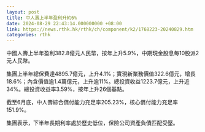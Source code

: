 ```yaml
---
layout: post
title: 中人壽上半年盈利升約6%
date: 2024-08-29 22:43:14.000000000 +08:00
link: https://news.rthk.hk/rthk/ch/component/k2/1768223-20240829.htm
categories: rthk
---
```


中國人壽上半年盈利382.8億元人民幣，按年上升5.9%，中期現金股息每10股派2元人民幣。

集團上半年總保費達4895.7億元，上升4.1%；實現新業務價值322.6億元，增長18.6%；內含價值逾1.4萬億元，上升逾11%。總投資收益1223.7億元，上升近34%。總投資收益率3.59%，按年上升26個基點。

截至6月底，中人壽綜合償付能力充足率205.23%，核心償付能力充足率151.9%。

集團表示，下半年長期利率處於歷史低位，保險公司資產負債匹配受壓。
